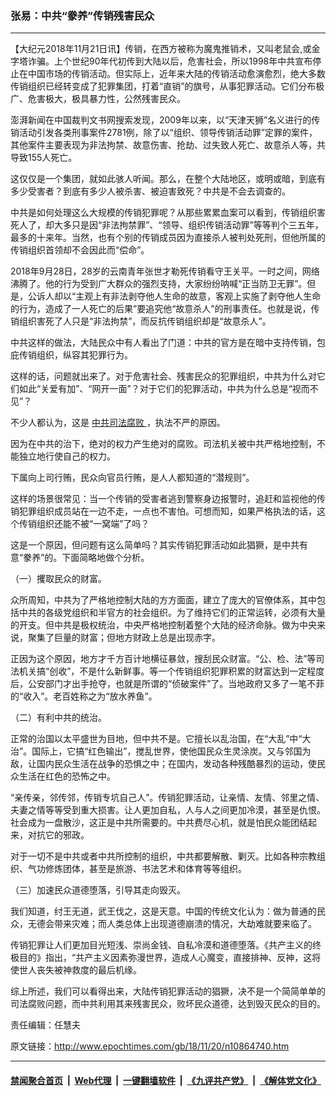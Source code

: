 ### 张易：中共“豢养”传销残害民众
------------------------

<p>
 【大纪元2018年11月21日讯】传销，在西方被称为魔鬼推销术，又叫老鼠会,或金字塔诈骗。上个世纪90年代初传到大陆以后，危害社会，所以1998年中共宣布停止在中国市场的传销活动。但实际上，近年来大陆的传销活动愈演愈烈，绝大多数传销组织已经转变成了犯罪集团，打着“直销”的旗号，从事犯罪活动。它们分布极广、危害极大，极具暴力性，公然残害民众。
</p>
<p>
 澎湃新闻在中国裁判文书网搜索发现，2009年以来，以“天津天狮”名义进行的传销活动引发各类刑事案件2781例，除了以“组织、领导传销活动罪”定罪的案件，其他案件主要表现为非法拘禁、故意伤害、抢劫、过失致人死亡、故意杀人等，共导致155人死亡。
</p>
<p>
 这仅仅是一个集团，就如此骇人听闻。那么，在整个大陆地区，或明或暗，到底有多少受害者？到底有多少人被杀害、被迫害致死？中共是不会去调查的。
</p>
<p>
 中共是如何处理这么大规模的传销犯罪呢？从那些累累血案可以看到，传销组织害死人了，却大多只是因“非法拘禁罪”、“领导、组织传销活动罪”等等判个三五年，最多的十来年。当然，也有个别的传销成员因为直接杀人被判处死刑，但他所属的传销组织首领却不会因此而“偿命”。
</p>
<p>
 2018年9月28日，28岁的云南青年张世才勒死传销看守王关平。一时之间，网络沸腾了。他的行为受到广大群众的强烈支持，大家纷纷呐喊“正当防卫无罪”。但是，公诉人却以“主观上有非法剥夺他人生命的故意，客观上实施了剥夺他人生命的行为，造成了一人死亡的后果”要追究他“故意杀人”的刑事责任。也就是说，传销组织害死了人只是“非法拘禁”，而反抗传销组织却是“故意杀人”。
</p>
<p>
 中共这样的做法，大陆民众中有人看出了门道：中共的官方是在暗中支持传销，包庇传销组织，纵容其犯罪行为。
</p>
<p>
 这样的话，问题就出来了。对于危害社会、残害民众的犯罪组织，中共为什么对它们如此“关爱有加”、“网开一面”？对于它们的犯罪活动，中共为什么总是“视而不见”？
</p>
<p>
 不少人都认为，这是
 <a href="http://www.epochtimes.com/gb/tag/%E4%B8%AD%E5%85%B1%E5%8F%B8%E6%B3%95%E8%85%90%E8%B4%A5.html">
  中共司法腐败
 </a>
 ，执法不严的原因。
</p>
<p>
 因为在中共的治下，绝对的权力产生绝对的腐败。司法机关被中共严格地控制，不能独立地行使自己的权力。
</p>
<p>
 下属向上司行贿，民众向官员行贿，是人人都知道的“潜规则”。
</p>
<p>
 这样的场景很常见：当一个传销的受害者逃到警察身边报警时，追赶和监视他的传销犯罪组织成员站在一边不走，一点也不害怕。可想而知，如果严格执法的话，这个传销组织还能不被“一窝端”了吗？
</p>
<p>
 这是一个原因，但问题有这么简单吗？其实传销犯罪活动如此猖獗，是中共有意“豢养”的。下面简略地做个分析。
</p>
<p>
 （一）攫取民众的财富。
</p>
<p>
 众所周知，中共为了严格地控制大陆的方方面面，建立了庞大的官僚体系，其中包括中共的各级党组织和半官方的社会组织。为了维持它们的正常运转，必须有大量的开支。但中共是极权统治，中央严格地控制着整个大陆的经济命脉。做为中央来说，聚集了巨量的财富；但地方财政上总是出现赤字。
</p>
<p>
 正因为这个原因，地方才千方百计地横征暴敛，搜刮民众财富。“公、检、法”等司法机关搞“创收”，不是什么新鲜事。等一个传销组织犯罪积累的财富达到一定程度后，公安部门才出手抢夺，也就是所谓的“侦破案件”了。当地政府又多了一笔不菲的“收入”。老百姓称之为“放水养鱼”。
</p>
<p>
 （二）有利中共的统治。
</p>
<p>
 正常的治国以太平盛世为目地，但中共不是。它擅长以乱治国，在“大乱”中“大治”。国际上，它搞“红色输出”，搅乱世界，使他国民众生灵涂炭。又与邻国为敌，让国内民众生活在战争的恐惧之中；在国内，发动各种残酷暴烈的运动，使民众生活在红色的恐怖之中。
</p>
<p>
 “亲传亲，邻传邻，传销专坑自己人”。传销犯罪活动，让亲情、友情、邻里之情、夫妻之情等等受到重大损害。让人更加自私，人与人之间更加冷漠，甚至是仇恨。社会成为一盘散沙，这正是中共所需要的。中共费尽心机，就是怕民众能团结起来，对抗它的邪政。
</p>
<p>
 对于一切不是中共或者中共所控制的组织，中共都要解散、剿灭。比如各种宗教组织、气功修炼团体，甚至是旅游、书法艺术和体育等等组织。
</p>
<p>
 （三）加速民众道德堕落，引导其走向毁灭。
</p>
<p>
 我们知道，纣王无道，武王伐之，这是天意。中国的传统文化认为：做为普通的民众，无德会带来灾难；而人类总体上出现道德崩溃的情况，大劫难就要来临了。
</p>
<p>
 传销犯罪让人们更加目光短浅、崇尚金钱、自私冷漠和道德堕落。《共产主义的终极目的》指出，“共产主义因素弥漫世界，造成人心魔变，直接排神、反神，这将使世人丧失被神救度的最后机缘。
</p>
<p>
 综上所述，我们可以看得出来，大陆传销犯罪活动的猖獗，决不是一个简简单单的司法腐败问题，而中共利用其来残害民众，败坏民众道德，达到毁灭民众的目的。
</p>
<p>
 责任编辑：任慧夫
</p>

原文链接：http://www.epochtimes.com/gb/18/11/20/n10864740.htm


------------------------
#### [禁闻聚合首页](https://github.com/gfw-breaker/banned-news/blob/master/README.md) &nbsp;|&nbsp; [Web代理](https://github.com/gfw-breaker/open-proxy/blob/master/README.md) &nbsp;|&nbsp; [一键翻墙软件](https://github.com/gfw-breaker/nogfw/blob/master/README.md) &nbsp;|&nbsp; [《九评共产党》](https://github.com/gfw-breaker/9ping.md/blob/master/README.md#九评之一评共产党是什么) &nbsp;|&nbsp; [《解体党文化》](https://github.com/gfw-breaker/jtdwh.md/blob/master/README.md#绪论)